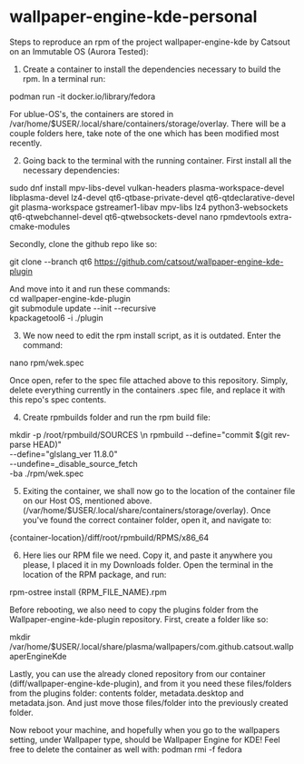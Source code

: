 # wallpaper-engine-kde-personal
Steps to reproduce an rpm of the project wallpaper-engine-kde by Catsout on an Immutable OS (Aurora Tested):

1. Create a container to install the dependencies necessary to build the rpm. In a terminal run:
   
podman run -it docker.io/library/fedora

For ublue-OS's, the containers are stored in /var/home/$USER/.local/share/containers/storage/overlay. There will be a couple folders here, take note of the one which has been modified most recently.

2.  Going back to the terminal with the running container. First install all the necessary dependencies:
   
sudo dnf install  mpv-libs-devel vulkan-headers plasma-workspace-devel libplasma-devel lz4-devel qt6-qtbase-private-devel qt6-qtdeclarative-devel git plasma-workspace gstreamer1-libav mpv-libs lz4 python3-websockets qt6-qtwebchannel-devel qt6-qtwebsockets-devel nano rpmdevtools extra-cmake-modules

Secondly, clone the github repo like so:

git clone --branch qt6 https://github.com/catsout/wallpaper-engine-kde-plugin 

And move into it and run these commands: \
cd wallpaper-engine-kde-plugin \
git submodule update --init --recursive \
kpackagetool6 -i ./plugin 

3. We now need to edit the rpm install script, as it is outdated. Enter the command:

nano rpm/wek.spec

Once open, refer to the spec file attached above to this repository. Simply, delete everything currently in the containers .spec file, and replace it with this repo's spec contents.

4. Create rpmbuilds folder and run the rpm build file:

mkdir -p /root/rpmbuild/SOURCES \n
rpmbuild --define="commit $(git rev-parse HEAD)" \
    --define="glslang_ver 11.8.0" \
    --undefine=_disable_source_fetch \
    -ba ./rpm/wek.spec

5. Exiting the container, we shall now go to the location of the container file on our Host OS, mentioned above. (/var/home/$USER/.local/share/containers/storage/overlay). Once you've found the correct container folder, open it, and navigate to:

{container-location}/diff/root/rpmbuild/RPMS/x86_64 

6. Here lies our RPM file we need. Copy it, and paste it anywhere you please, I placed it in my Downloads folder. Open the terminal in the location of the RPM package, and run:

rpm-ostree install {RPM_FILE_NAME}.rpm

Before rebooting, we also need to copy the plugins folder from the Wallpaper-engine-kde-plugin repository. First, create a folder like so:

mkdir /var/home/$USER/.local/share/plasma/wallpapers/com.github.catsout.wallpaperEngineKde

Lastly, you can use the already cloned repository from our container (diff/wallpaper-engine-kde-plugin), and from it you need these files/folders from the plugins folder: contents folder, metadata.desktop and metadata.json. And just move those files/folder into the previously created folder.

Now reboot your machine, and hopefully when you go to the wallpapers setting, under Wallpaper type, should be Wallpaper Engine for KDE! Feel free to delete the container as well with: podman rmi -f fedora



